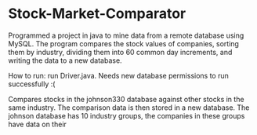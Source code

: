 # Stock-Market-Comparator
Programmed a project in java to mine data from a remote database using MySQL. The program compares the stock values of companies, sorting them by industry, dividing them into 60 common day increments, and writing the data to a new database.

How to run: run Driver.java. Needs new database permissions to run successfully :(

Compares stocks in the johnson330 database against other stocks in the same industry. The comparison data is then stored in a new database. The johnson database has 10 industry groups, the companies in these groups have data on their 
